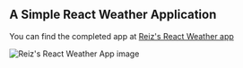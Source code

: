 ## A Simple React Weather Application
You can find the completed app at [Reiz's React Weather app](http://aqueous-tundra-12909.herokuapp.com/#/?_k=iw0saf) 
<br />

![Reiz's React Weather App image](http://res.cloudinary.com/r31z/image/upload/v1504054285/Capture1_gsqewu.png)
